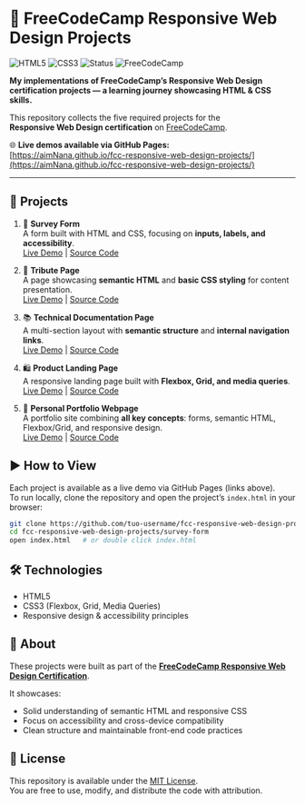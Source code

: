 # 📖 FreeCodeCamp Responsive Web Design Projects

![HTML5](https://img.shields.io/badge/HTML5-E34F26?logo=html5&logoColor=white)
![CSS3](https://img.shields.io/badge/CSS3-1572B6?logo=css3&logoColor=white)
![Status](https://img.shields.io/badge/Progress-In%20progress-orange) <!--(https://img.shields.io/badge/Progress-Completed-brightgreen)-->
![FreeCodeCamp](https://img.shields.io/badge/FreeCodeCamp-Responsive%20Web%20Design-lightgreen?logo=freecodecamp)  

**My implementations of FreeCodeCamp’s Responsive Web Design certification projects — a learning journey showcasing HTML & CSS skills.**

This repository collects the five required projects for the  
**Responsive Web Design certification** on [FreeCodeCamp](https://www.freecodecamp.org/).

🌐 **Live demos available via GitHub Pages:**  
[https://aimNana.github.io/fcc-responsive-web-design-projects/](https://aimNana.github.io/fcc-responsive-web-design-projects/)  

---

## 📂 Projects

1. 📝 **Survey Form**  
   A form built with HTML and CSS, focusing on **inputs, labels, and accessibility**.  
   [Live Demo](https://aimNana.github.io/fcc-responsive-web-design-projects/survey-form/) | [Source Code](./survey-form/)

2. 🎨 **Tribute Page**  
   A page showcasing **semantic HTML** and **basic CSS styling** for content presentation.  
   [Live Demo](https://aimNana.github.io/fcc-responsive-web-design-projects/tribute-page/) | [Source Code](./tribute-page/)

3. 📚 **Technical Documentation Page**  
   A multi-section layout with **semantic structure** and **internal navigation links**.  
   [Live Demo](https://aimNana.github.io/fcc-responsive-web-design-projects/technical-documentation/) | [Source Code](./technical-documentation/)

4. 🛍️ **Product Landing Page**  
   A responsive landing page built with **Flexbox, Grid, and media queries**.  
   [Live Demo](https://aimNana.github.io/fcc-responsive-web-design-projects/product-landing-page/) | [Source Code](./product-landing-page/)

5. 💼 **Personal Portfolio Webpage**  
   A portfolio site combining **all key concepts**: forms, semantic HTML, Flexbox/Grid, and responsive design.  
   [Live Demo](https://aimNana.github.io/fcc-responsive-web-design-projects/personal-portfolio/) | [Source Code](./personal-portfolio/)

## ▶️ How to View

Each project is available as a live demo via GitHub Pages (links above).  
To run locally, clone the repository and open the project’s `index.html` in your browser:

```bash
git clone https://github.com/tuo-username/fcc-responsive-web-design-projects.git
cd fcc-responsive-web-design-projects/survey-form
open index.html   # or double click index.html
```

## 🛠️ Technologies
- HTML5  
- CSS3 (Flexbox, Grid, Media Queries)  
- Responsive design & accessibility principles  

## 📜 About
These projects were built as part of the 
**[FreeCodeCamp Responsive Web Design Certification](https://www.freecodecamp.org/learn/2022/responsive-web-design)**.  

It showcases:
- Solid understanding of semantic HTML and responsive CSS  
- Focus on accessibility and cross-device compatibility  
- Clean structure and maintainable front-end code practices

## 📄 License
This repository is available under the [MIT License](./LICENSE).  
You are free to use, modify, and distribute the code with attribution.

